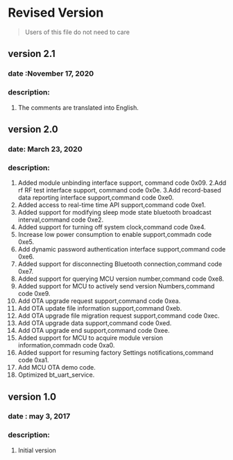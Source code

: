# Revised Version

>Users of this file do not need to care



## version 2.1 
### date :November 17, 2020
### description:
1. The comments are translated into English.


## version 2.0
### date: March 23, 2020
### description: 
1. Added module unbinding interface support, command code 0x09.
2.Add rf RF test interface support, command code 0x0e.
3.Add record-based data reporting interface support,command code 0xe0.
4. Added access to real-time time API support,command code 0xe1.
5. Added support for modifying sleep mode state bluetooth broadcast interval,command code 0xe2.
6. Added support for turning off system clock,command code 0xe4.
7. Increase low power consumption to enable support,commadn code 0xe5.
8. Add dynamic password authentication interface support,command code 0xe6.
9. Added support for disconnecting Bluetooth connection,command code 0xe7.
10. Added support for querying MCU version number,command code 0xe8.
11. Added support for MCU to actively send version Numbers,command code 0xe9.
12. Add OTA upgrade request support,command code 0xea.
13. Add OTA update file information support,command 0xeb.
14. Add OTA upgrade file migration request support,command code 0xec.
15. Add OTA upgrade data support,command code 0xed.
16. Add OTA upgrade end support,command code 0xee.
17. Added support for MCU to acquire module version information,commadn code 0xa0.
18. Added support for resuming factory Settings notifications,command code 0xa1.
19. Add MCU OTA demo code.
20. Optimized bt_uart_service.

## version 1.0
### date : may 3, 2017 
### description: 
1. Initial version



